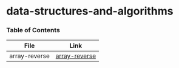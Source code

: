 # data-structures-and-algorithms


### Table of Contents
| File      | Link  |
|-----------|-------|
| array-reverse   | [array-reverse](./array_reverse.PNG) |
